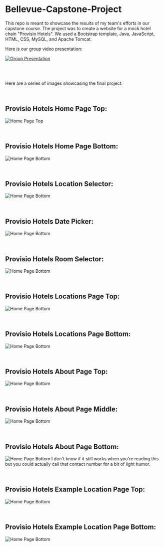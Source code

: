 # Bellevue-Capstone-Project
This repo is meant to showcase the results of my team's efforts in our capstone course. The project was to create a website for a mock hotel chain "Provisio Hotels". We used a Bootstrap template, Java, JavaScript, HTML, CSS, MySQL, and Apache Tomcat.
<br/>

Here is our group video presentation:

[![Group Presentation](https://img.youtube.com/vi/VCzX4YQ6TxU/0.jpg)](https://www.youtube.com/watch?v=VCzX4YQ6TxU)



<br/><br/>


Here are a series of images showcasing the final project:

<br/>

## Provisio Hotels Home Page Top:
![Home Page Top](/showcaseImages/indexTop.jpg)

<br/>

## Provisio Hotels Home Page Bottom:
![Home Page Bottom](/showcaseImages/indexBottom.jpg)

<br/>

## Provisio Hotels Location Selector:
![Home Page Bottom](/showcaseImages/indexLocationPicker.jpg)

<br/>

## Provisio Hotels Date Picker:
![Home Page Bottom](/showcaseImages/indexDatePicker.jpg)

<br/>

## Provisio Hotels Room Selector:
![Home Page Bottom](/showcaseImages/indexRoomPicker.jpg)

<br/>

## Provisio Hotels Locations Page Top:
![Home Page Bottom](/showcaseImages/locationsTop.jpg)

<br/>

## Provisio Hotels Locations Page Bottom:
![Home Page Bottom](/showcaseImages/locationsBottom.jpg)

<br/>

## Provisio Hotels About Page Top:
![Home Page Bottom](/showcaseImages/aboutTop.jpg)

<br/>

## Provisio Hotels About Page Middle:
![Home Page Bottom](/showcaseImages/aboutMid.jpg)

<br/>

## Provisio Hotels About Page Bottom:
![Home Page Bottom](/showcaseImages/aboutBottom.jpg)
I don't know if it still works when you're reading this but you could actually call that contact number for a bit of light humor.

<br/>

## Provisio Hotels Example Location Page Top:
![Home Page Bottom](/showcaseImages/locationExampleTop.jpg)

<br/>

## Provisio Hotels Example Location Page Bottom:
![Home Page Bottom](/showcaseImages/locationExampleBottom.jpg)



